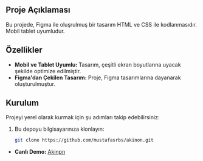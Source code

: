 ## Proje Açıklaması

Bu projede, Figma ile oluşrulmuş bir tasarım  HTML ve CSS ile kodlanmasıdır. Mobil tablet uyumludur.

## Özellikler

- **Mobil ve Tablet Uyumlu:** Tasarım, çeşitli ekran boyutlarına uyacak şekilde optimize edilmiştir.
- **Figma'dan Çekilen Tasarım:** Proje, Figma tasarımlarına dayanarak oluşturulmuştur.

## Kurulum

Projeyi yerel olarak kurmak için şu adımları takip edebilirsiniz:

1. Bu depoyu bilgisayarınıza klonlayın:
   ```bash
   git clone https://github.com/mustafasrbs/akinon.git

 - **Canlı Demo:** [Akinpn]([https://mustafasrbs.github.io/Todolist.github.io/](https://mustafasrbs.github.io/akinon/))
